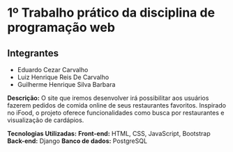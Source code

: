 # 1º Trabalho prático da disciplina de programação web

## Integrantes
	

 - Eduardo Cezar Carvalho
 - Luiz Henrique Reis De Carvalho
 - Guilherme Henrique Silva Barbara

**Descrição:** O site que iremos desenvolver irá possibilitar aos usuários fazerem pedidos de comida online de seus restaurantes favoritos. Inspirado no iFood, o projeto oferece funcionalidades como busca por restaurantes e visualização de cardápios.

**Tecnologias Utilizadas:** 
 **Front-end:** HTML, CSS, JavaScript, Bootstrap 
  **Back-end:** Django 
  **Banco de dados:** PostgreSQL
